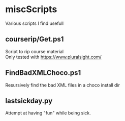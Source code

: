 # miscScripts

Various scripts I find usefull

## courserip/Get.ps1

Script to rip course material  
Only tested with <https://www.pluralsight.com/>

## FindBadXMLChoco.ps1

Resursively find the bad XML files in a choco install dir

## lastsickday.py

Attempt at having "fun" while being sick.
